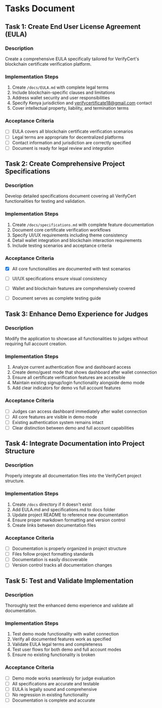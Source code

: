 # Tasks Document

## Task 1: Create End User License Agreement (EULA)

### Description
Create a comprehensive EULA specifically tailored for VerifyCert's blockchain certificate verification platform.

### Implementation Steps
1. Create `/docs/EULA.md` with complete legal terms
2. Include blockchain-specific clauses and limitations
3. Address wallet security and user responsibilities
4. Specify Kenya jurisdiction and verifycertificate18@gmail.com contact
5. Cover intellectual property, liability, and termination terms

### Acceptance Criteria
- [ ] EULA covers all blockchain certificate verification scenarios
- [ ] Legal terms are appropriate for decentralized platforms
- [ ] Contact information and jurisdiction are correctly specified
- [ ] Document is ready for legal review and integration

## Task 2: Create Comprehensive Project Specifications

### Description
Develop detailed specifications document covering all VerifyCert functionalities for testing and validation.

### Implementation Steps
1. Create `/docs/specifications.md` with complete feature documentation
2. Document core certificate verification workflows
3. Specify UI/UX requirements including theme consistency
4. Detail wallet integration and blockchain interaction requirements
5. Include testing scenarios and acceptance criteria

### Acceptance Criteria
- [x] All core functionalities are documented with test scenarios




- [ ] UI/UX specifications ensure visual consistency
- [ ] Wallet and blockchain features are comprehensively covered
- [ ] Document serves as complete testing guide

## Task 3: Enhance Demo Experience for Judges

### Description
Modify the application to showcase all functionalities to judges without requiring full account creation.

### Implementation Steps
1. Analyze current authentication flow and dashboard access
2. Create demo/guest mode that shows dashboard after wallet connection
3. Ensure all certificate verification features are accessible
4. Maintain existing signup/login functionality alongside demo mode
5. Add clear indicators for demo vs full account features

### Acceptance Criteria
- [ ] Judges can access dashboard immediately after wallet connection
- [ ] All core features are visible in demo mode
- [ ] Existing authentication system remains intact
- [ ] Clear distinction between demo and full account capabilities

## Task 4: Integrate Documentation into Project Structure

### Description
Properly integrate all documentation files into the VerifyCert project structure.

### Implementation Steps
1. Create `/docs` directory if it doesn't exist
2. Add EULA.md and specifications.md to docs folder
3. Update project README to reference new documentation
4. Ensure proper markdown formatting and version control
5. Create links between documentation files

### Acceptance Criteria
- [ ] Documentation is properly organized in project structure
- [ ] Files follow project formatting standards
- [ ] Documentation is easily discoverable
- [ ] Version control tracks all documentation changes

## Task 5: Test and Validate Implementation

### Description
Thoroughly test the enhanced demo experience and validate all documentation.

### Implementation Steps
1. Test demo mode functionality with wallet connection
2. Verify all documented features work as specified
3. Validate EULA legal terms and completeness
4. Test user flows for both demo and full account modes
5. Ensure no existing functionality is broken

### Acceptance Criteria
- [ ] Demo mode works seamlessly for judge evaluation
- [ ] All specifications are accurate and testable
- [ ] EULA is legally sound and comprehensive
- [ ] No regression in existing functionality
- [ ] Documentation is complete and accurate